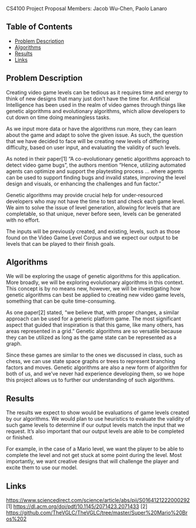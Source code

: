 CS4100 Project Proposal
Members:
Jacob Wu-Chen, Paolo Lanaro

## Table of Contents
- [Problem Description](#problem_description)
- [Algorithms](#algorithms)
- [Results](#results)
- [Links](#links)

## Problem Description
Creating video game levels can be tedious as it requires time and energy to think of new designs that many just don’t have the time for. Artificial Intelligence has been used in the realm of video games through things like genetic algorithms and evolutionary algorithms, which allow developers to cut down on time doing meaningless tasks. 

As we input more data or have the algorithms run more, they can learn about the game and adapt to solve the given issue. As such, the question that we have decided to face will be creating new levels of differing difficulty, based on user input, and evaluating the validity of such levels. 

As noted in their paper[1] “A co-evolutionary genetic algorithms approach to detect video game bugs”, the authors mention “Hence, utilizing automated agents can optimize and support the playtesting process … where agents can be used to support finding bugs and invalid states, improving the level design and visuals, or enhancing the challenges and fun factor.” 

Genetic algorithms may provide crucial help for under-resourced developers who may not have the time to test and check each game level. We aim to solve the issue of level generation, allowing for levels that are completable, so that unique, never before seen, levels can be generated with no effort. 

The inputs will be previously created, and existing, levels, such as those found on the Video Game Level Corpus and we expect our output to be levels that can be played to their finish goals.


## Algorithms
We will be exploring the usage of genetic algorithms for this application. More broadly, we will be exploring evolutionary algorithms in this context. This concept is by no means new, however, we will be investigating how genetic algorithms can best be applied to creating new video game levels, something that can be quite time-consuming.  

As one paper[2] stated, “we believe that, with proper changes, a similar approach can be used for a generic platform game. The most significant aspect that guided that inspiration is that this game, like many others, has areas represented in a grid.” Genetic algorithms are so versatile because they can be utilized as long as the game state can be represented as a graph. 

Since these games are similar to the ones we discussed in class, such as chess, we can use state space graphs or trees to represent branching factors and moves. Genetic algorithms are also a new form of algorithm for both of us, and we’ve never had experience developing them, so we hope this project allows us to further our understanding of such algorithms.









## Results
The results we expect to show would be evaluations of game levels created by our algorithms. We would plan to use heuristics to evaluate the validity of such game levels to determine if our output levels match the input that we request. It’s also important that our output levels are able to be completed or finished. 

For example, in the case of a Mario level, we want the player to be able to complete the level and not get stuck at some point during the level. Most importantly, we want creative designs that will challenge the player and excite them to use our model. 

## Links

https://www.sciencedirect.com/science/article/abs/pii/S0164121222000292 [1]
https://dl.acm.org/doi/pdf/10.1145/2071423.2071433 [2]
https://github.com/TheVGLC/TheVGLC/tree/master/Super%20Mario%20Bros%202 
